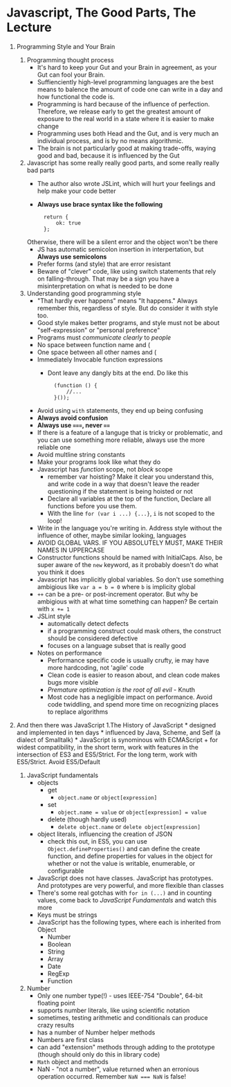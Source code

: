 Javascript, The Good Parts, The Lecture
=======================================

1. Programming Style and Your Brain
    1. Programming thought process
        * It's hard to keep your Gut and your Brain in agreement, as your Gut can fool your Brain.
        * Suffienciently high-level programming languages are the best means to balence the amount of code one can write in a day and how functional the code is.
        * Programming is hard because of the influence of perfection. Therefore, we release early to get the greatest amount of exposure to the real world in a state where it is easier to make change
        * Programming uses both Head and the Gut, and is very much an individual process, and is by no means algorithmic.
        * The brain is not particularly good at making trade-offs, waying good and bad, because it is influenced by the Gut
    1. Javascript has some really really good parts, and some really really bad parts
        * The author also wrote JSLint, which will hurt your feelings and help make your code better
        * **Always use brace syntax like the following**
        
                return {
                    ok: true
                };
                
        Otherwise, there will be a silent error and the object won't be there
        * JS has automatic semicolon insertion in interpertation, but **Always use semicolons**
        * Prefer forms (and style) that are error resistant
        * Beware of "clever" code, like using switch statements that rely on falling-through. That may be a sign you have a misinterpretation on what is needed to be done
    1. Understanding good programming style
        * "That hardly ever happens" means "It happens." Always remember this, regardless of style. But do consider it with style too.
        * Good style makes better programs, and style must not be about "self-expression" or "personal preference"
        * Programs must *communicate clearly* to *people*
        * No space between function name and (
        * One space between all other names and (
        * Immediately Invocable function expressions
            + Dont leave any dangly bits at the end. Do like this
            
                    (function () {
                        //...
                    }());
                    
       * Avoid using `with` statements, they end up being confusing
       * **Always avoid confusion**
       * **Always use `===`, never `==`**
       * If there is a feature of a languge that is tricky or problematic, and you can use something more reliable, always use the more reliable one
       * Avoid multline string constants
       * Make your programs look like what they do
       * Javascript has *function* scope, not *block* scope
            + remember var hoisting? Make it clear you understand this, and write code in a way that doesn't leave the reader questioning if the statement is being hoisted or not
            + Declare all variables at the top of the function, Declare all functions before you use them.
            + With the line `for (var i ...) {...}`, `i` is not scoped to the loop!
        * Write in the language you're writing in. Address style without the influence of other, maybe similar looking, languages
        * AVOID GLOBAL VARS. IF YOU ABSOLUTELY MUST, MAKE THEIR NAMES IN UPPERCASE
        * Constructor functions should be named with InitialCaps. Also, be super aware of the `new` keyword, as it probably doesn't do what you think it does
        * Javascript has implicitly global variables. So don't use something ambigious like `var a = b = 0` where `b` is implicity global
        * `++` can be a pre- or post-increment operator. But why be ambigious with at what time something can happen? Be certain with `x += 1`
        * JSLint style
            + automatically detect defects
            + if a programming construct could mask others, the construct should be considered defective
            + focuses on a language subset that is really good
        * Notes on performance
            + Performance specific code is usually crufty, ie may have more hardcoding, not 'agile' code
            + Clean code is easier to reason about, and clean code makes bugs more visible
            + *Premature optimization is the root of all evil* - Knuth
            + Most code has a negligible impact on performance. Avoid code twiddling, and spend more time on recognizing places to replace algorithms
            
            
1. And then there was JavaScript
    1.The History of JavaScript
        * designed and implemented in ten days
        * influenced by Java, Scheme, and Self (a dialect of Smalltalk)
        * JavaScript is synominous with ECMAScript
            + for widest compatibility, in the short term, work with features in the intersection of ES3 and ES5/Strict. For the long term, work with ES5/Strict. Avoid ES5/Default
    1. JavaScript fundamentals
        * objects
            + get
                - `object.name` or `object[expression]`
            + set
                - `object.name = value` or `object[expression] = value`
            + delete (though hardly used)
                - `delete object.name` or `delete object[expression]`
        * object literals, influencing the creation of JSON
            + check this out, in ES5, you can use `Object.defineProperties()` and can define the create function, and define properties for values in the object for whether or not the value is writable, enumerable, or configurable
        * JavaScript does not have classes. JavaScript has prototypes. And prototypes are very powerful, and more flexible than classes
        * There's some real gotchas with `for in (...)` and in counting values, come back to *JavaScript Fundamentals* and watch this more
        * Keys must be strings
        * JavaScript has the following types, where each is inherited from Object
            + Number
            + Boolean
            + String
            + Array
            + Date
            + RegExp
            + Function
    1. Number
        * Only one number type(!) - uses IEEE-754 "Double", 64-bit floating point
        * supports number literals, like using scientific notation
        * sometimes, testing arithmetic and conditionals can produce crazy results
        * has a number of Number helper methods
        * Numbers are first class
        * can add "extension" methods through adding to the prototype (though should only do this in library code)
        * `Math` object and methods
        * NaN - "not a number", value returned when an erronious operation occurred. Remember `NaN === NaN` is false!
        
            